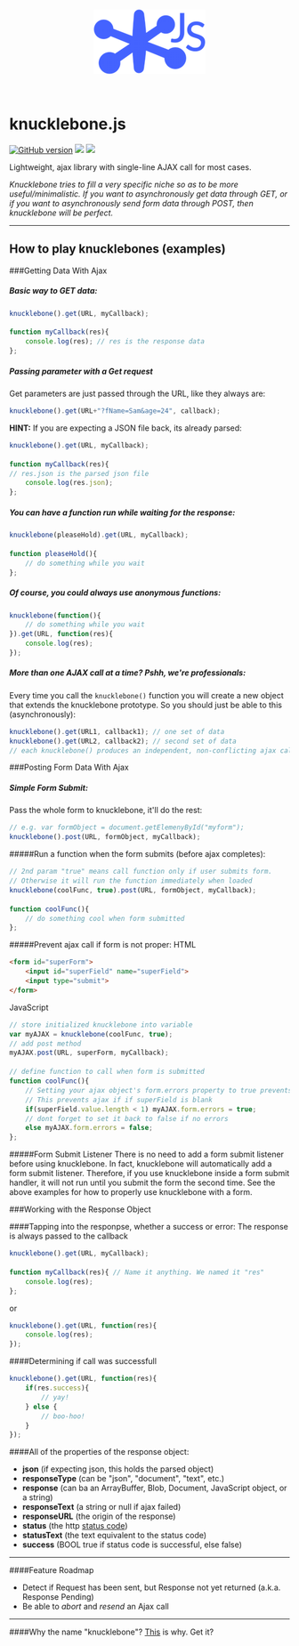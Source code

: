
<br>
<p align="center">
<img src="logo.png"> 	
</p>
<br>

# knucklebone.js

[![GitHub version](https://badge.fury.io/gh/eaton11%2Fknucklebone.svg)](http://badge.fury.io/gh/eaton11%2Fknucklebone) <img src="https://img.shields.io/badge/license-MIT-blue.svg"> <img src="https://img.shields.io/badge/bower-knucklebone-yellow.svg"> 

Lightweight, ajax library with single-line AJAX call for most cases.

_Knucklebone tries to fill a very specific niche so as to be more useful/minimalistic. If you want to asynchronously get data through GET, or if you want to asynchronously send form data through POST, then knucklebone will be perfect._
- - -

## How to play knucklebones (examples)

###Getting Data With Ajax

##### Basic way to GET data:
```javascript
knucklebone().get(URL, myCallback);

function myCallback(res){
	console.log(res); // res is the response data
};  
```

##### Passing parameter with a Get request
Get parameters are just passed through the URL, like they always are:
```javascript
knucklebone().get(URL+"?fName=Sam&age=24", callback);
```

__HINT:__ If you are expecting a JSON file back, its already parsed:
```javascript
knucklebone().get(URL, myCallback);

function myCallback(res){
// res.json is the parsed json file
	console.log(res.json); 
};  
```

##### You can have a function run while waiting for the response:
```javascript
knucklebone(pleaseHold).get(URL, myCallback);

function pleaseHold(){
	// do something while you wait
};
```

##### Of course, you could always use anonymous functions:
```javascript
knucklebone(function(){
	// do something while you wait
}).get(URL, function(res){
	console.log(res);
});
```

##### More than one AJAX call at a time? Pshh, we're professionals:
Every time you call the `knucklebone()` function you will create a new object that extends the knucklebone prototype.
So you should just be able to this (asynchronously): 
```javascript
knucklebone().get(URL1, callback1); // one set of data
knucklebone().get(URL2, callback2); // second set of data
// each knucklebone() produces an independent, non-conflicting ajax call
```

###Posting Form Data With Ajax

##### Simple Form Submit:
Pass the whole form to knucklebone, it'll do the rest:
```javascript
// e.g. var formObject = document.getElemenyById("myform");
knucklebone().post(URL, formObject, myCallback);
```

#####Run a function when the form submits (before ajax completes):
```javascript
// 2nd param "true" means call function only if user submits form.
// Otherwise it will run the function immediately when loaded
knucklebone(coolFunc, true).post(URL, formObject, myCallback);

function coolFunc(){
	// do something cool when form submitted
};
```

#####Prevent ajax call if form is not proper:
HTML
```html
<form id="superForm">
	<input id="superField" name="superField">
	<input type="submit">
</form>
```
JavaScript
```javascript
// store initialized knucklebone into variable
var myAJAX = knucklebone(coolFunc, true);
// add post method
myAJAX.post(URL, superForm, myCallback);

// define function to call when form is submitted
function coolFunc(){
	// Setting your ajax object's form.errors property to true prevents ajax call
	// This prevents ajax if if superField is blank
	if(superField.value.length < 1) myAJAX.form.errors = true; 
	// dont forget to set it back to false if no errors
	else myAJAX.form.errors = false; 
};
```

#####Form Submit Listener
There is no need to add a form submit listener before using knucklebone. In fact, knucklebone will automatically add a form submit listener. Therefore, if you use knucklebone inside a form submit handler, it will not run until you submit the form the second time. See the above examples for how to properly use knucklebone with a form.

###Working with the Response Object

####Tapping into the responpse, whether a success or error:
The response is always passed to the callback
```javascript
knucklebone().get(URL, myCallback);

function myCallback(res){ // Name it anything. We named it "res"
	console.log(res); 
}; 
```
or
```javascript
knucklebone().get(URL, function(res){
	console.log(res); 
});
```

####Determining if call was successfull
```javascript
knucklebone().get(URL, function(res){
	if(res.success){
		// yay!
	} else {
		// boo-hoo!
	}
});
```
####All of the properties of the response object:
- **json**  (if expecting json, this holds the parsed object)
- **responseType**  (can be "json", "document", "text", etc.)
- **response**  (can ba an ArrayBuffer, Blob, Document, JavaScript object, or a string)
- **responseText**  (a string or null if ajax failed)
- **responseURL**  (the origin of the response)
- **status**  (the http [status code](https://en.wikipedia.org/wiki/List_of_HTTP_status_codes))
- **statusText**  (the text equivalent to the status code)
- **success**  (BOOL true if status code is successful, else false)

- - -

####Feature Roadmap
- Detect if Request has been sent, but Response not yet returned (a.k.a. Response Pending)
- Be able to *abort* and *resend* an Ajax call

- - -

####Why the name "knucklebone"?
[This](https://en.wikipedia.org/wiki/Knucklebones) is why. Get it? 

